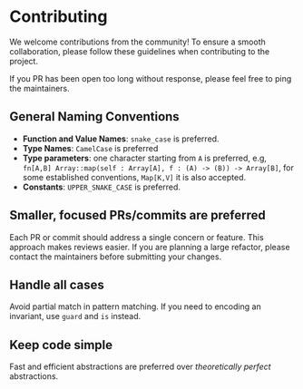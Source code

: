 # Contributing

We welcome contributions from the community! To ensure a smooth collaboration, 
please follow these guidelines when contributing to the project. 

If you PR has been open too long without response, please feel free to ping the maintainers.

## General Naming Conventions

- **Function and Value Names**: `snake_case` is preferred.
- **Type Names**: `CamelCase` is preferred
- **Type parameters**: one character starting from `A` is preferred, e.g, `fn[A,B] Array::map(self : Array[A], f : (A) -> (B)) -> Array[B]`, for some established conventions, `Map[K,V]` it is also accepted.
- **Constants**: `UPPER_SNAKE_CASE` is preferred.

## Smaller, focused PRs/commits are preferred

Each PR or commit should address a single concern or feature. This approach makes 
reviews easier. If you are planning a large refactor, please contact the 
maintainers before submitting your changes.

## Handle all cases

Avoid partial match in pattern matching. If you need to encoding an invariant, 
use `guard` and `is` instead. 

## Keep code simple

Fast and efficient abstractions are preferred over *theoretically perfect* abstractions.


